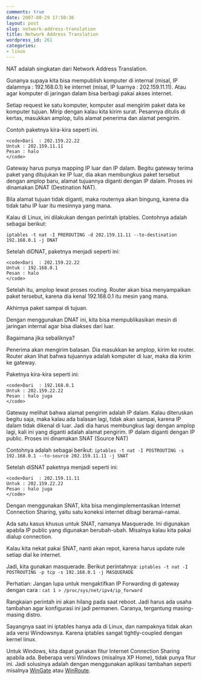 ```yaml
---
comments: true
date: 2007-08-29 17:50:36
layout: post
slug: network-address-translation
title: Network Address Translation
wordpress_id: 261
categories:
- linux
---
```


NAT adalah singkatan dari Network Address Translation. 

Gunanya supaya kita bisa mempublish komputer di internal (misal, IP dalamnya : 192.168.0.1) 
ke internet (misal, IP luarnya : 202.159.11.11). 
Atau agar komputer di jaringan dalam bisa berbagi pakai akses internet.

Setiap request ke satu komputer, komputer asal mengirim paket data ke komputer tujuan. 
Mirip dengan kalau kita kirim surat. Pesannya ditulis di kertas, masukkan amplop, 
tulis alamat penerima dan alamat pengirim.

Contoh paketnya kira-kira seperti ini. 

    
    <code>Dari  : 202.159.22.22
    Untuk : 202.159.11.11
    Pesan : halo
    </code>



Gateway harus punya mapping IP luar dan IP dalam. 
Begitu gateway terima paket yang ditujukan ke IP luar, 
dia akan membungkus paket tersebut dengan amplop baru, alamat tujuannya diganti dengan IP dalam. 
Proses ini dinamakan DNAT (Destination NAT). 

Bila alamat tujuan tidak diganti, maka routernya akan bingung, karena dia tidak tahu IP luar itu mesinnya yang mana.

Kalau di Linux, ini dilakukan dengan perintah iptables. 
Contohnya adalah sebagai berikut: 

`iptables -t nat -I PREROUTING -d 202.159.11.11 --to-destination 192.168.0.1 -j DNAT`

Setelah diDNAT, paketnya menjadi seperti ini: 


    
    <code>Dari  : 202.159.22.22
    Untuk : 192.168.0.1
    Pesan : halo
    </code>



Setelah itu, amplop lewat proses routing. Router akan bisa menyampaikan paket tersebut, 
karena dia kenal 192.168.0.1 itu mesin yang mana.

Akhirnya paket sampai di tujuan. 

Dengan menggunakan DNAT ini, kita bisa mempublikasikan mesin di jaringan internal agar bisa diakses dari luar.

Bagaimana jika sebaliknya?

Penerima akan mengirim balasan. Dia masukkan ke amplop, kirim ke router. 
Router akan lihat bahwa tujuannya adalah komputer di luar, maka dia kirim ke gateway. 

Paketnya kira-kira seperti ini: 


    
    <code>Dari  : 192.168.0.1
    Untuk : 202.159.22.22
    Pesan : halo juga
    </code>



Gateway melihat bahwa alamat pengirim adalah IP dalam. 
Kalau diteruskan begitu saja, maka kalau ada balasan lagi, tidak akan sampai, 
karena IP dalam tidak dikenal di luar.
Jadi dia harus membungkus lagi dengan amplop lagi, kali ini yang diganti adalah alamat pengirim.
IP dalam diganti dengan IP public.
Proses ini dinamakan SNAT (Source NAT)

Contohnya adalah sebagai berikut: 
`iptables -t nat -I POSTROUTING -s 192.168.0.1 --to-source 202.159.11.11 -j SNAT`

Setelah diSNAT paketnya menjadi seperti ini: 

    
    <code>Dari  : 202.159.11.11
    Untuk : 202.159.22.22
    Pesan : halo juga
    </code>



Dengan menggunakan SNAT, kita bisa mengimplementasikan Internet Connection Sharing, 
yaitu satu koneksi internet dibagi beramai-ramai.

Ada satu kasus khusus untuk SNAT, namanya Masquerade. 
Ini digunakan apabila IP public yang digunakan berubah-ubah. 
Misalnya kalau kita pakai dialup connection. 

Kalau kita nekat pakai SNAT, nanti akan repot, karena harus update rule setiap dial ke internet.

Jadi, kita gunakan masquerade. 
Berikut perintahnya: 
`iptables -t nat -I POSTROUTING -p tcp -s 192.168.0.1 -j MASQUERADE`

Perhatian: Jangan lupa untuk mengaktifkan IP Forwarding di gateway dengan cara : 
`cat 1 > /proc/sys/net/ipv4/ip_forward `

Rangkaian perintah ini akan hilang pada saat reboot. 
Jadi harus ada usaha tambahan agar konfigurasi ini jadi permanen. 
Caranya, tergantung masing-masing distro. 

Sayangnya saat ini iptables hanya ada di Linux, dan nampaknya tidak akan ada versi Windowsnya. Karena iptables sangat tightly-coupled dengan kernel linux.

Untuk Windows, kita dapat gunakan fitur Internet Connection Sharing apabila ada. Beberapa versi Windows (misalnya XP Home), tidak punya fitur ini. Jadi solusinya adalah dengan menggunakan aplikasi tambahan seperti misalnya [WinGate](http://www.wingate.com/product-wingate.php) atau [WinRoute](http://www.kerio.com/kwf_home.html).
